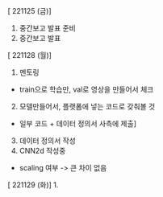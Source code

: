 [ 221125 (금)]
1. 중간보고 발표 준비
2. 중간보고 발표

[ 221128 (월)]
1. 멘토링 
- train으로 학습만, val로 영상을 만들어서 체크
2. 모델만들어서, 플랫폼에 넣는 코드로 갖춰볼 것
- 일부 코드 + 데이터 정의서 사측에 제출]
3. 데이터 정의서 작성
4. CNN2d 작성중
- scaling 여부 -> 큰 차이 없음

[ 221129 (화)]
1. 